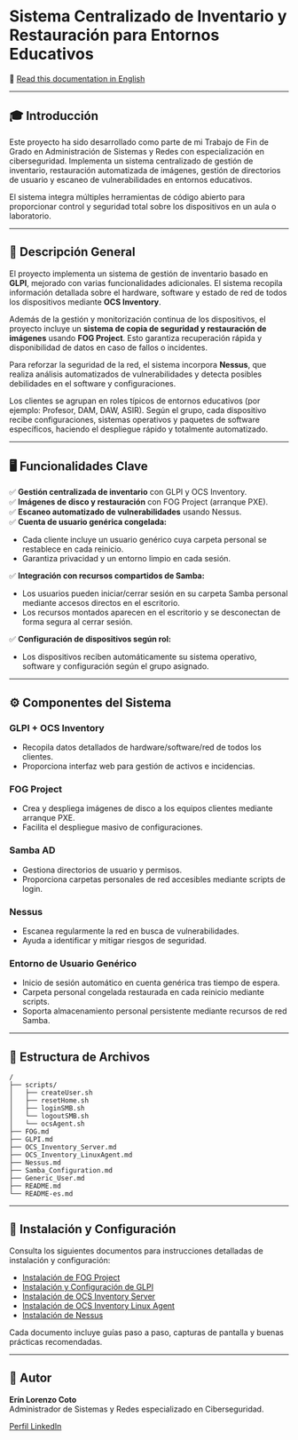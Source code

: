
# Sistema Centralizado de Inventario y Restauración para Entornos Educativos

📖 [Read this documentation in English](README.md)

---

## 🎓 Introducción

Este proyecto ha sido desarrollado como parte de mi Trabajo de Fin de Grado en Administración de Sistemas y Redes con especialización en ciberseguridad. Implementa un sistema centralizado de gestión de inventario, restauración automatizada de imágenes, gestión de directorios de usuario y escaneo de vulnerabilidades en entornos educativos.

El sistema integra múltiples herramientas de código abierto para proporcionar control y seguridad total sobre los dispositivos en un aula o laboratorio.

---

## 🚀 Descripción General

El proyecto implementa un sistema de gestión de inventario basado en **GLPI**, mejorado con varias funcionalidades adicionales. El sistema recopila información detallada sobre el hardware, software y estado de red de todos los dispositivos mediante **OCS Inventory**. 

Además de la gestión y monitorización continua de los dispositivos, el proyecto incluye un **sistema de copia de seguridad y restauración de imágenes** usando **FOG Project**. Esto garantiza recuperación rápida y disponibilidad de datos en caso de fallos o incidentes.

Para reforzar la seguridad de la red, el sistema incorpora **Nessus**, que realiza análisis automatizados de vulnerabilidades y detecta posibles debilidades en el software y configuraciones.

Los clientes se agrupan en roles típicos de entornos educativos (por ejemplo: Profesor, DAM, DAW, ASIR). Según el grupo, cada dispositivo recibe configuraciones, sistemas operativos y paquetes de software específicos, haciendo el despliegue rápido y totalmente automatizado.

---

## 🖥️ Funcionalidades Clave

✅ **Gestión centralizada de inventario** con GLPI y OCS Inventory.  
✅ **Imágenes de disco y restauración** con FOG Project (arranque PXE).  
✅ **Escaneo automatizado de vulnerabilidades** usando Nessus.  
✅ **Cuenta de usuario genérica congelada:**  
- Cada cliente incluye un usuario genérico cuya carpeta personal se restablece en cada reinicio.
- Garantiza privacidad y un entorno limpio en cada sesión.

✅ **Integración con recursos compartidos de Samba:**  
- Los usuarios pueden iniciar/cerrar sesión en su carpeta Samba personal mediante accesos directos en el escritorio.
- Los recursos montados aparecen en el escritorio y se desconectan de forma segura al cerrar sesión.

✅ **Configuración de dispositivos según rol:**  
- Los dispositivos reciben automáticamente su sistema operativo, software y configuración según el grupo asignado.

---

## ⚙️ Componentes del Sistema

### GLPI + OCS Inventory
- Recopila datos detallados de hardware/software/red de todos los clientes.
- Proporciona interfaz web para gestión de activos e incidencias.

### FOG Project
- Crea y despliega imágenes de disco a los equipos clientes mediante arranque PXE.
- Facilita el despliegue masivo de configuraciones.

### Samba AD
- Gestiona directorios de usuario y permisos.
- Proporciona carpetas personales de red accesibles mediante scripts de login.

### Nessus
- Escanea regularmente la red en busca de vulnerabilidades.
- Ayuda a identificar y mitigar riesgos de seguridad.

### Entorno de Usuario Genérico
- Inicio de sesión automático en cuenta genérica tras tiempo de espera.
- Carpeta personal congelada restaurada en cada reinicio mediante scripts.
- Soporta almacenamiento personal persistente mediante recursos de red Samba.

---

## 📂 Estructura de Archivos

```
/
├── scripts/
│   ├── createUser.sh
│   ├── resetHome.sh
│   ├── loginSMB.sh
│   └── logoutSMB.sh
│   └── ocsAgent.sh
├── FOG.md
├── GLPI.md
├── OCS_Inventory_Server.md
├── OCS_Inventory_LinuxAgent.md
├── Nessus.md
├── Samba_Configuration.md
├── Generic_User.md
├── README.md
└── README-es.md
```

---

## 📝 Instalación y Configuración

Consulta los siguientes documentos para instrucciones detalladas de instalación y configuración:

- [Instalación de FOG Project](FOG.md)
- [Instalación y Configuración de GLPI](GLPI.md)
- [Instalación de OCS Inventory Server](OCS_Inventory_Server.md)
- [Instalación de OCS Inventory Linux Agent](OCS_Inventory_LinuxAgent.md)
- [Instalación de Nessus](Nessus.md)

Cada documento incluye guías paso a paso, capturas de pantalla y buenas prácticas recomendadas.

---

## 👤 Autor

**Erín Lorenzo Coto**  
Administrador de Sistemas y Redes especializado en Ciberseguridad.

[Perfil LinkedIn](www.linkedin.com/in/erín-lorenzo-coto)

